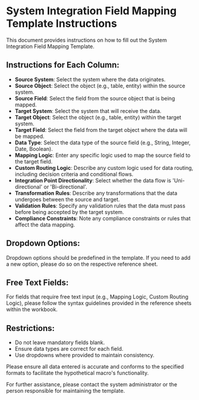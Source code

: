 
# System Integration Field Mapping Template Instructions

This document provides instructions on how to fill out the System Integration Field Mapping Template.

## Instructions for Each Column:

- **Source System**: Select the system where the data originates.
- **Source Object**: Select the object (e.g., table, entity) within the source system.
- **Source Field**: Select the field from the source object that is being mapped.
- **Target System**: Select the system that will receive the data.
- **Target Object**: Select the object (e.g., table, entity) within the target system.
- **Target Field**: Select the field from the target object where the data will be mapped.
- **Data Type**: Select the data type of the source field (e.g., String, Integer, Date, Boolean).
- **Mapping Logic**: Enter any specific logic used to map the source field to the target field.
- **Custom Routing Logic**: Describe any custom logic used for data routing, including decision criteria and conditional flows.
- **Integration Point Directionality**: Select whether the data flow is 'Uni-directional' or 'Bi-directional'.
- **Transformation Rules**: Describe any transformations that the data undergoes between the source and target.
- **Validation Rules**: Specify any validation rules that the data must pass before being accepted by the target system.
- **Compliance Constraints**: Note any compliance constraints or rules that affect the data mapping.

## Dropdown Options:

Dropdown options should be predefined in the template. If you need to add a new option, please do so on the respective reference sheet.

## Free Text Fields:

For fields that require free text input (e.g., Mapping Logic, Custom Routing Logic), please follow the syntax guidelines provided in the reference sheets within the workbook.

## Restrictions:

- Do not leave mandatory fields blank.
- Ensure data types are correct for each field.
- Use dropdowns where provided to maintain consistency.

Please ensure all data entered is accurate and conforms to the specified formats to facilitate the hypothetical macro's functionality.

For further assistance, please contact the system administrator or the person responsible for maintaining the template.
